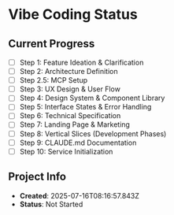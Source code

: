# Vibe Coding Status

## Current Progress
- [ ] Step 1: Feature Ideation & Clarification
- [ ] Step 2: Architecture Definition
- [ ] Step 2.5: MCP Setup
- [ ] Step 3: UX Design & User Flow
- [ ] Step 4: Design System & Component Library
- [ ] Step 5: Interface States & Error Handling
- [ ] Step 6: Technical Specification
- [ ] Step 7: Landing Page & Marketing
- [ ] Step 8: Vertical Slices (Development Phases)
- [ ] Step 9: CLAUDE.md Documentation
- [ ] Step 10: Service Initialization

## Project Info
- **Created**: 2025-07-16T08:16:57.843Z
- **Status**: Not Started
